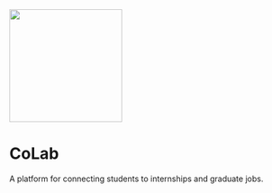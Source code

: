 <img src="https://github.com/CoLab-Development/CoLab/blob/main/Group_1.png?raw=true" height="200px" width="200px" />

# CoLab

A platform for connecting students to internships and graduate jobs.
